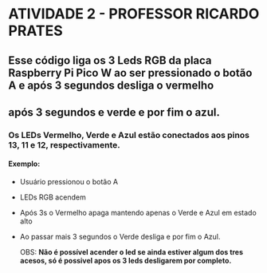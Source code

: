 # ATIVIDADE 2 - PROFESSOR RICARDO PRATES
## Esse código liga os 3 Leds RGB da placa Raspberry Pi Pico W ao ser pressionado o botão A e após 3 segundos desliga o vermelho
## após 3 segundos e verde e por fim o azul.
### Os LEDs Vermelho, Verde e Azul estão conectados aos pinos 13, 11 e 12, respectivamente.

#### Exemplo:
- Usuário pressionou o botão A
- LEDs RGB acendem
- Após 3s o Vermelho apaga mantendo apenas o Verde e Azul em estado alto
- Ao passar mais 3 segundos o Verde desliga e por fim o Azul.

  OBS: **Não é possível acender o led se ainda estiver algum dos tres acesos, só é possivel apos os 3 leds desligarem por completo.**

  

